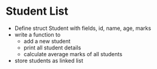 # Student List

- Define struct Student with fields, id, name, age, marks
- write a function to 
    * add a new student
    * print all student details
    * calculate average marks of all students
- store students as linked list



